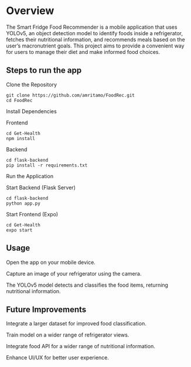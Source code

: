 # Overview
The Smart Fridge Food Recommender is a mobile application that uses YOLOv5, an object detection model to identify foods inside a refrigerator, fetches their nutritional information, and recommends meals based on the user’s macronutrient goals. This project aims to provide a convenient way for users to manage their diet and make informed food choices.


## Steps to run the app

Clone the Repository
```
git clone https://github.com/amritamo/FoodRec.git
cd FoodRec
```
Install Dependencies

Frontend
```
cd Get-Health
npm install
```
Backend
```
cd flask-backend
pip install -r requirements.txt
```
Run the Application

Start Backend (Flask Server)
```
cd flask-backend
python app.py
```
Start Frontend (Expo)
```
cd Get-Health
expo start
```
## Usage

Open the app on your mobile device.

Capture an image of your refrigerator using the camera.

The YOLOv5 model detects and classifies the food items, returning nutritional information.


## Future Improvements

Integrate a larger dataset for improved food classification.

Train model on a wider range of refrigerator views.

Integrate food API for a wider range of nutritional information.

Enhance UI/UX for better user experience.
